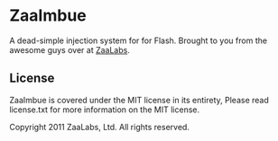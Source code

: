 ZaaImbue
========
A dead-simple injection system for for Flash. Brought to you from the 
awesome guys over at [ZaaLabs](http://zaalabs.com).

License
-------

ZaaImbue is covered under the MIT license in its entirety,
Please read license.txt for more information on the MIT license.

Copyright 2011 ZaaLabs, Ltd. All rights reserved.